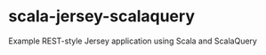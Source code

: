 scala-jersey-scalaquery
=======================

Example REST-style Jersey application using Scala and ScalaQuery